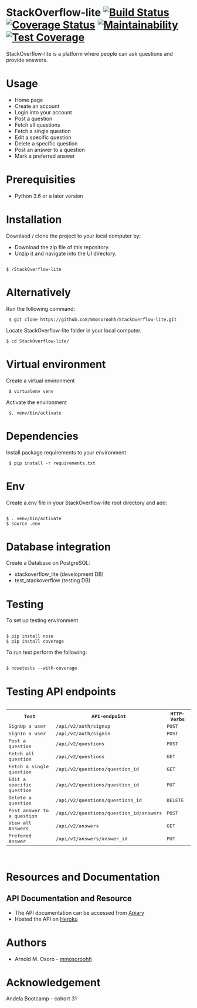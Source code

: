 # StackOverflow-lite    [![Build Status](https://travis-ci.org/mmosoroohh/StackOverflow-lite.svg?branch=challenge3)](https://travis-ci.org/mmosoroohh/StackOverflow-lite)   [![Coverage Status](https://coveralls.io/repos/github/mmosoroohh/StackOverflow-lite/badge.svg?branch=challenge3)](https://coveralls.io/github/mmosoroohh/StackOverflow-lite?branch=challenge3)   [![Maintainability](https://api.codeclimate.com/v1/badges/39632655bf578a5b3aa2/maintainability)](https://codeclimate.com/github/mmosoroohh/StackOverflow-lite/maintainability)   [![Test Coverage](https://api.codeclimate.com/v1/badges/a99a88d28ad37a79dbf6/test_coverage)](https://codeclimate.com/github/codeclimate/codeclimate/test_coverage)
StackOverflow-lite is a platform where people can ask questions and provide answers.

# Usage
- Home page
- Create an account 
- Login into your account
- Post a question
- Fetch all questions
- Fetch a single question
- Edit a specific question
- Delete a specific question
- Post an answer to a question
- Mark a preferred answer

# Prerequisities
- Python 3.6 or a later version

# Installation
Downlaod / clone the project to your local computer by:
- Download the zip file of this repository.
- Unzip it and navigate into the UI directory.
<pre><code>
$ /StackOverflow-lite
</code></pre>
  

# Alternatively
Run the following command:
<pre><code> $ git clone https://github.com/mmosoroohh/StackOverflow-lite.git </code></pre>
Locate StackOverflow-lite folder in your local computer.
<pre><code>$ cd StackOverflow-lite/ </code></pre>

# Virtual environment
Create a virtual environment
<pre><code> $ virtualenv venv </code></pre>
Activate the environment
<pre><code> $. venv/bin/activate </code></pre>

# Dependencies
Install package requirements to your environment
<pre><code> $ pip install -r requirements.txt </code></pre>

# Env
Create a.env file in your StackOverflow-lite root directory and add:
<pre><code>
$ . venv/bin/activate
$ source .env
</code></pre>

# Database integration
Create a Database on PostgreSQL:
- stackoverflow_lite (development DB)
- test_stackoverflow (testing DB)

# Testing
To set up testing environment
<pre><code>
$ pip install nose
$ pip install coverage
</code></pre>
To run test perform the following:
<pre><code>
$ nosetests --with-coverage
</code></pre>
# Testing API endpoints
<pre>
<table>
<tr><th>Test</th>
<th>API-endpoint</th>
<th>HTTP-Verbs</th>
</tr>
<tr>
<td>SignUp a user</td>
<td>/api/v2/auth/signup</td>
<td>POST</td>
</tr>
<tr>
<td>SignIn a user</td>
<td>/api/v2/auth/signin</td>
<td>POST</td>
</tr>
<tr>
<td>Post a question</td>
<td>/api/v2/questions</td>
<td>POST</td>
</tr>
<tr>
<td>Fetch all question</td>
<td>/api/v2/questions</td>
<td>GET</td>
</tr>
<tr>
<td>Fetch a single question</td>
<td>/api/v2/questions/question_id</td>
<td>GET</td>
</tr>
<tr>
<td>Edit a specific question</td>
<td>/api/v2/questions/question_id</td>
<td>PUT</td>
</tr>
<tr>
<td>Delete a question</td>
<td>/api/v2/questions/questions_id</td>
<td>DELETE</td>
</tr>
<tr>
<td>Post answer to a question</td>
<td>/api/v2/questions/question_id/answers</td>
<td>POST</td>
</tr>
<tr>
<td>View all Answers</td>
<td>/api/v2/answers</td>
<td>GET</td>
</tr>
<tr>
<td>Prefered Answer</td>
<td>/api/v2/answers/answer_id</td>
<td>PUT</td>
</tr>
</tr>
</table>
</pre>

# Resources and Documentation
## API Documentation and Resource
- The API documentation can be accessed from [Apiary](https://stackoverflowlite5.docs.apiary.io)
- Hosted the API on [Heroku](https://stackoverflow-lite-v2.herokuapp.com)

# Authors
- Arnold M. Osoro - [mmosoroohh](https://github.com/mmosoroohh)

# Acknowledgement
Andela Bootcamp - cohort 31
